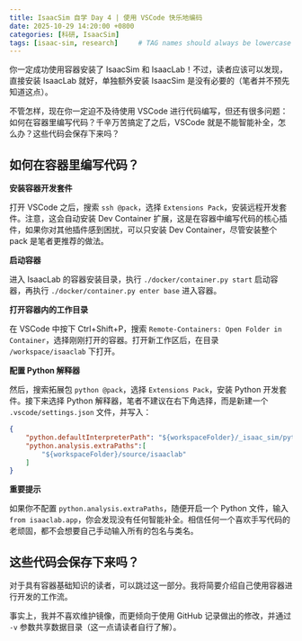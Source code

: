 ```yaml
---
title: IsaacSim 自学 Day 4 | 使用 VSCode 快乐地编码
date: 2025-10-29 14:20:00 +0800
categories: [科研, IsaacSim]
tags: [isaac-sim, research]     # TAG names should always be lowercase
---
```


你一定成功使用容器安装了 IsaacSim 和 IsaacLab！不过，读者应该可以发现，直接安装 IsaacLab 就好，单独额外安装 IsaacSim 是没有必要的（笔者并不预先知道这点）。

不管怎样，现在你一定迫不及待使用 VSCode 进行代码编写，但还有很多问题：如何在容器里编写代码？千辛万苦搞定了之后，VSCode 就是不能智能补全，怎么办？这些代码会保存下来吗？

## 如何在容器里编写代码？

**安装容器开发套件** 

打开 VSCode 之后，搜索 `ssh @pack`，选择 `Extensions Pack`，安装远程开发套件。注意，这会自动安装 Dev Container 扩展，这是在容器中编写代码的核心插件，如果你对其他插件感到困扰，可以只安装 Dev Container，尽管安装整个 pack 是笔者更推荐的做法。

**启动容器** 

进入 IsaacLab 的容器安装目录，执行 `./docker/container.py start` 启动容器，再执行 `./docker/container.py enter base` 进入容器。

**打开容器内的工作目录** 

在 VSCode 中按下 Ctrl+Shift+P，搜索 `Remote-Containers: Open Folder in Container`，选择刚刚打开的容器。打开新工作区后，在目录 `/workspace/isaaclab` 下打开。

**配置 Python 解释器** 

然后，搜索拓展包 `python @pack`，选择 `Extensions Pack`，安装 Python 开发套件。接下来选择 Python 解释器，笔者不建议在右下角选择，而是新建一个 `.vscode/settings.json` 文件，并写入：

```json
{
    "python.defaultInterpreterPath": "${workspaceFolder}/_isaac_sim/python.sh", 
    "python.analysis.extraPaths":[
        "${workspaceFolder}/source/isaaclab"
    ]
}
```

**重要提示** 

如果你不配置 `python.analysis.extraPaths`，随便开启一个 Python 文件，输入 `from isaaclab.app`，你会发现没有任何智能补全。相信任何一个喜欢手写代码的老顽固，都不会想要自己手动输入所有的包名与类名。

## 这些代码会保存下来吗？

对于具有容器基础知识的读者，可以跳过这一部分。我将简要介绍自己使用容器进行开发的工作流。

事实上，我并不喜欢维护镜像，而更倾向于使用 GitHub 记录做出的修改，并通过 `-v` 参数共享数据目录（这一点请读者自行了解）。